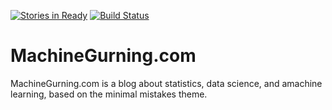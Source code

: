 [![Stories in Ready](https://badge.waffle.io/machinegurning/machinegurning.github.io.png?label=ready&title=Ready)](https://waffle.io/machinegurning/machinegurning.github.io)
[![Build Status](https://travis-ci.org/machinegurning/machinegurning.github.io.svg?branch=master)](https://travis-ci.org/machinegurning/machinegurning.github.io)

# MachineGurning.com

MachineGurning.com is a blog about statistics, data science, and amachine learning, based on the minimal mistakes theme.
